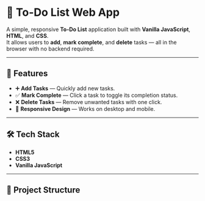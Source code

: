 # 📝 To-Do List Web App

A simple, responsive **To-Do List** application built with **Vanilla JavaScript**, **HTML**, and **CSS**.  
It allows users to **add**, **mark complete**, and **delete** tasks — all in the browser with no backend required.

---

## 🚀 Features
- ➕ **Add Tasks** — Quickly add new tasks.
- ✅ **Mark Complete** — Click a task to toggle its completion status.
- ❌ **Delete Tasks** — Remove unwanted tasks with one click.
- 📱 **Responsive Design** — Works on desktop and mobile.

---

## 🛠 Tech Stack
- **HTML5**
- **CSS3**
- **Vanilla JavaScript**

---

## 📂 Project Structure

 
 

